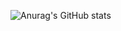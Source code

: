 ![Anurag's GitHub stats](https://github-readme-stats.vercel.app/api?username=Zemux1613&show_icons=true&theme=dark)

